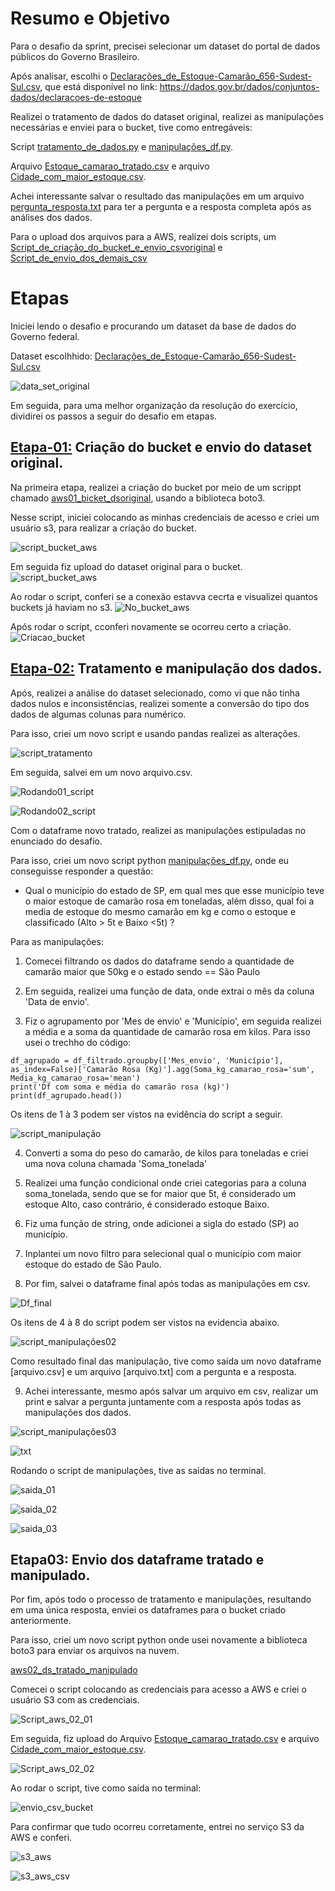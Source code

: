 # Resumo e Objetivo

Para o desafio da sprint, precisei selecionar um dataset do portal de dados públicos do Governo Brasileiro.

Após analisar, escolhi o [Declarações_de_Estoque-Camarão_656-Sudest-Sul.csv](../Desafio/Etapa-01/Declarações_de_Estoque-Camarão_656-Sudeste-Sul(Camarao%20656%20sudeste-sul).csv), que está disponível no link:  https://dados.gov.br/dados/conjuntos-dados/declaracoes-de-estoque

Realizei o tratamento de dados do dataset original, realizei as manipulações necessárias e enviei para o bucket, tive como entregáveis:

Script [tratamento_de_dados.py](../Desafio/Etapa-02/script_tratamendo_dados.py) e [manipulações_df.py](../Desafio/Etapa-02/script_manipulações_df.py).

Arquivo [Estoque_camarao_tratado.csv](../Desafio/Etapa-02/Estoque_camarao_tratado.csv) e arquivo [Cidade_com_maior_estoque.csv](../Desafio/Etapa-02/Cidade_com_maior_estoque.csv).

Achei interessante salvar o resultado das manipulações em um arquivo [pergunta_resposta.txt](../Desafio/Etapa-02/Pergunta_resposta.txt) para ter a pergunta e a resposta completa após as análises dos dados.


Para o upload dos arquivos para a AWS, realizei dois scripts, um [Script_de_criação_do_bucket_e_envio_csvoriginal](../Desafio/Etapa-01/aws01_bucket_dsoriginal.py) e [Script_de_envio_dos_demais_csv](../Desafio/Etapa-03/aws02_ds_tratado_manipulado.py)



# Etapas

Iniciei lendo o desafio e procurando um dataset da base de dados do Governo federal.

Dataset escolhhido:
[Declarações_de_Estoque-Camarão_656-Sudest-Sul.csv](../Desafio/Etapa-01/Declarações_de_Estoque-Camarão_656-Sudeste-Sul(Camarao%20656%20sudeste-sul).csv)

![data_set_original](../Evidencias/Ds_original.jpg)


Em seguida, para uma melhor organização da resolução do exercício, dividirei os passos a seguir do desafio em etapas.

## [Etapa-01:](../Desafio/Etapa-01/) Criação do bucket e envio do dataset original.

Na primeira etapa, realizei a criação do bucket por meio de um scrippt chamado [aws01_bicket_dsoriginal](../Desafio/Etapa-01/aws01_bucket_dsoriginal.py), usando a biblioteca boto3.

Nesse script, iniciei colocando as minhas credenciais de acesso e criei um usuário s3, para realizar a criação do bucket.

![script_bucket_aws](../Evidencias/script_aws_01.jpg)

Em seguida fiz upload do dataset original para o bucket.
![script_bucket_aws](../Evidencias/script_aws_01_01.jpg)

Ao rodar o script, conferi se a conexão estavva cecrta e visualizei quantos buckets já haviam no s3.
![No_bucket_aws](../Evidencias/bucket01.jpg)

Após rodar o script, cconferi novamente se ocorreu certo a criação.
![Criacao_bucket](../Evidencias/criação_bucket.jpg)

## [Etapa-02:](../Desafio/Etapa-02/) Tratamento e manipulação dos dados.

Após, realizei a análise do dataset selecionado, como vi que não tinha dados nulos e inconsistências, realizei somente a conversão do tipo dos dados de algumas colunas para numérico.

Para isso, criei um novo script e usando pandas realizei as alterações.

![script_tratamento](../Evidencias/script_tratamento_dados.jpg)


Em seguida, salvei em um novo arquivo.csv.

![Rodando01_script](../Evidencias/tratamento_dados01.jpg)

![Rodando02_script](../Evidencias/tratamento_dados02.jpg)

Com o dataframe novo tratado, realizei as manipulações estipuladas no enunciado do desafio.

Para isso, criei um novo script python [manipulações_df.py](../Desafio/Etapa-02/script_manipulações_df.py), onde eu conseguisse responder a questão:

-  Qual o município do estado de SP, em qual mes que esse município teve o maior estoque de camarão rosa em toneladas, além disso, qual foi a media de estoque do mesmo camarão em kg e como o estoque e classificado (Alto > 5t e Baixo <5t) ? 

Para as manipulações:

1. Comecei filtrando os dados do dataframe sendo a quantidade de camarão maior que 50kg e o estado sendo == São Paulo

2. Em seguida, realizei uma função de data, onde extrai o mês da coluna 'Data de envio'.

3. Fiz o agrupamento por 'Mes de envio' e 'Município', em seguida realizei a média e a soma da quantidade de camarão rosa em kilos. Para isso usei o trechho do código:

```
df_agrupado = df_filtrado.groupby(['Mes_envio', 'Município'], as_index=False)['Camarão Rosa (Kg)'].agg(Soma_kg_camarao_rosa='sum', Media_kg_camarao_rosa='mean')
print('Df com soma e média do camarão rosa (kg)')
print(df_agrupado.head())
```
Os itens de 1 à 3 podem ser vistos na evidência do script a seguir.

![script_manipulação](../Evidencias/script_manipulacoes01.jpg)

4. Converti a soma do peso do camarão, de kilos para toneladas e criei uma nova coluna chamada 'Soma_tonelada'

5. Realizei uma função condicional onde criei categorias para a coluna soma_tonelada, sendo que se for maior que 5t, é considerado um estoque Alto, caso contrário, é considerado estoque Baixo.

6. Fiz uma função de string, onde adicionei a sigla do estado (SP) ao município.

7. Inplantei um novo filtro para selecional qual o município com maior estoque do estado de São Paulo.

8. Por fim, salvei o dataframe final após todas as manipulações em csv.

![Df_final](../Evidencias/df_final_manipulado.jpg)

Os itens de 4 à 8 do script podem ser vistos na evidencia abaixo.

![script_manipulações02](../Evidencias/script_manipulacoes02.jpg)

Como resultado final das manipulação, tive como saída um novo dataframe [arquivo.csv] e um arquivo [arquivo.txt] com a pergunta e a resposta.

9. Achei interessante, mesmo após salvar um arquivo em csv, realizar um print e salvar a pergunta juntamente com a resposta após todas as manipulações dos dados.

![script_manipulações03](../Evidencias/script_manipulacoes03.jpg)

![txt](../Evidencias/txt_perg_resp.jpg)


Rodando o script de manipulações, tive as saídas no terminal.

![saida_01](../Evidencias/manipulacoes01.jpg)

![saida_02](../Evidencias/manipulacoes02.jpg)

![saida_03](../Evidencias/manipulacoes03.jpg)

## Etapa03: Envio dos dataframe tratado e manipulado.

Por fim, após todo o processo de tratamento e manipulações, resultando em uma única resposta, enviei os dataframes para o bucket criado anteriormente.

Para isso, criei um novo script python onde usei novamente a biblioteca boto3 para enviar os arquivos na nuvem.

[aws02_ds_tratado_manipulado](../Desafio/Etapa-03/aws02_ds_tratado_manipulado.py)

Comecei o script colocando as credenciais para acesso a AWS e criei o usuário S3 com as credenciais.

![Script_aws_02_01](../Evidencias/script_aws_02_01.jpg)

Em seguida, fiz upload do Arquivo [Estoque_camarao_tratado.csv](../Desafio/Etapa-02/Estoque_camarao_tratado.csv) e arquivo [Cidade_com_maior_estoque.csv](../Desafio/Etapa-02/Cidade_com_maior_estoque.csv).

![Script_aws_02_02](../Evidencias/script_aws_02_02.jpg)

Ao rodar o script, tive como saída no terminal:

![envio_csv_bucket](../Evidencias/envio_csv_bucket.jpg)

Para confirmar que tudo ocorreu corretamente, entrei no serviço S3 da AWS e conferi.

![s3_aws](../Evidencias/s3_aws_bucket.jpg)

![s3_aws_csv](../Evidencias/s3_aws_bucket_csv.jpg)






